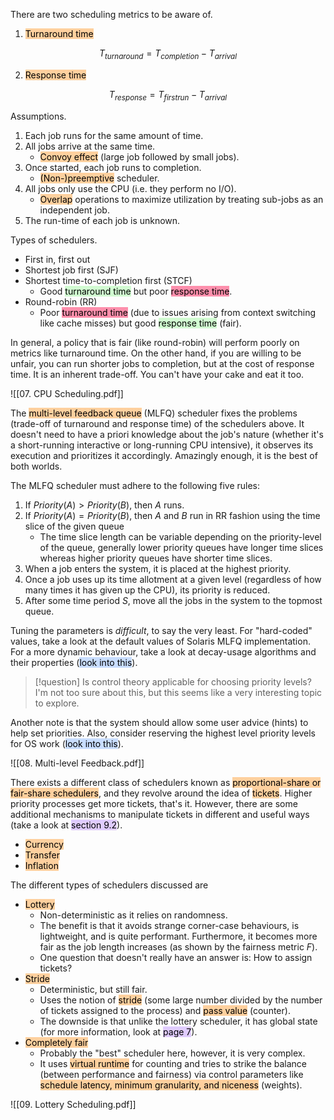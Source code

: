 There are two scheduling metrics to be aware of.

1. <mark style="background: #FFB86CA6;">Turnaround time</mark>

$$
T_{turnaround} = T_{completion} - T_{arrival}
$$

2. <mark style="background: #FFB86CA6;">Response time</mark>

$$
T_{response} = T_{firstrun} - T_{arrival}
$$

Assumptions.

1. Each job runs for the same amount of time.
2. All jobs arrive at the same time.
	- <mark style="background: #FFB86CA6;">Convoy effect</mark> (large job followed by small jobs).
3. Once started, each job runs to completion.
	- <mark style="background: #FFB86CA6;">(Non-)preemptive</mark> scheduler.
4. All jobs only use the CPU (i.e. they perform no I/O).
	- <mark style="background: #FFB86CA6;">Overlap</mark> operations to maximize utilization by treating sub-jobs as an independent job.
5. The run-time of each job is unknown.

Types of schedulers.

- First in, first out
- Shortest job first (SJF)
- Shortest time-to-completion first (STCF)
	- Good <mark style="background: #BBFABBA6;">turnaround time</mark> but poor <mark style="background: #FF5582A6;">response time</mark>.
- Round-robin (RR)
	- Poor <mark style="background: #FF5582A6;">turnaround time</mark> (due to issues arising from context switching like cache misses) but good <mark style="background: #BBFABBA6;">response time</mark> (fair).

In general, a policy that is fair (like round-robin) will perform poorly on metrics like turnaround time. On the other hand, if you are willing to be unfair, you can run shorter jobs to completion, but at the cost of response time. It is an inherent trade-off. You can't have your cake and eat it too.

![[07. CPU Scheduling.pdf]]

The <mark style="background: #FFB86CA6;">multi-level feedback queue</mark> (MLFQ) scheduler fixes the problems (trade-off of turnaround and response time) of the schedulers above. It doesn't need to have a priori knowledge about the job's nature (whether it's a short-running interactive or long-running CPU intensive), it observes its execution and prioritizes it accordingly. Amazingly enough, it is the best of both worlds.

The MLFQ scheduler must adhere to the following five rules:

1. If $Priority(A) > Priority(B)$, then $A$ runs.
2. If $Priority(A) = Priority(B)$, then $A$ and $B$ run in RR fashion using the time slice of the given queue
	- The time slice length can be variable depending on the priority-level of the queue, generally lower priority queues have longer time slices whereas higher priority queues have shorter time slices.
3. When a job enters the system, it is placed at the highest priority.
4. Once a job uses up its time allotment at a given level (regardless of how many times it has given up the CPU), its priority is reduced.
5. After some time period $S$, move all the jobs in the system to the topmost queue.

Tuning the parameters is *difficult*, to say the very least. For "hard-coded" values, take a look at the default values of Solaris MLFQ implementation. For a more dynamic behaviour, take a look at decay-usage algorithms and their properties (<mark style="background: #ADCCFFA6;">look into this</mark>).

>[!question] Is control theory applicable for choosing priority levels?
>I'm not too sure about this, but this seems like a very interesting topic to explore.

Another note is that the system should allow some user advice (hints) to help set priorities. Also, consider reserving the highest level priority levels for OS work (<mark style="background: #ADCCFFA6;">look into this</mark>).

![[08. Multi-level Feedback.pdf]]

There exists a different class of schedulers known as <mark style="background: #FFB86CA6;">proportional-share or fair-share schedulers</mark>, and they revolve around the idea of <mark style="background: #FFB86CA6;">tickets</mark>. Higher priority processes get more tickets, that's it. However, there are some additional mechanisms to manipulate tickets in different and useful ways (take a look at <mark style="background: #D2B3FFA6;">section 9.2</mark>).

- <mark style="background: #FFB86CA6;">Currency</mark>
- <mark style="background: #FFB86CA6;">Transfer</mark>
- <mark style="background: #FFB86CA6;">Inflation</mark>

The different types of schedulers discussed are

- <mark style="background: #FFB86CA6;">Lottery</mark>
	- Non-deterministic as it relies on randomness.
	- The benefit is that it avoids strange corner-case behaviours, is lightweight, and is quite performant. Furthermore, it becomes more fair as the job length increases (as shown by the fairness metric $F$).
	- One question that doesn't really have an answer is: How to assign tickets?
- <mark style="background: #FFB86CA6;">Stride</mark>
	- Deterministic, but still fair.
	- Uses the notion of <mark style="background: #FFB86CA6;">stride</mark> (some large number divided by the number of tickets assigned to the process) and <mark style="background: #FFB86CA6;">pass value</mark> (counter).
	- The downside is that unlike the lottery scheduler, it has global state (for more information, look at <mark style="background: #D2B3FFA6;">page 7</mark>).
- <mark style="background: #FFB86CA6;">Completely fair</mark>
	- Probably the "best" scheduler here, however, it is very complex.
	- It uses <mark style="background: #FFB86CA6;">virtual runtime</mark> for counting and tries to strike the balance (between performance and fairness) via control parameters like <mark style="background: #FFB86CA6;">schedule latency, minimum granularity, and niceness</mark> (weights).

![[09. Lottery Scheduling.pdf]]
